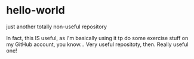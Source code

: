 # hello-world
just another totally non-useful repository

In fact, this IS useful, as I'm basically using it tp do some exercise stuff on my GitHub account, you know...
Very useful repositoty, then. Really useful one!
